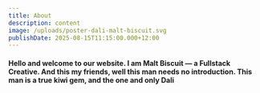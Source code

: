 ```yaml
---
title: About
description: content
image: /uploads/poster-dali-malt-biscuit.svg
publishDate: 2025-08-15T11:15:00.000+12:00
---
```

#### Hello and welcome to our website. I am Malt Biscuit — a Fullstack Creative. And this my friends, well this man needs no introduction. This man is a true kiwi gem, and the one and only Dali
